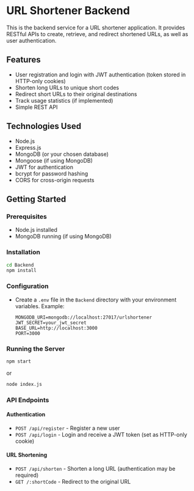 # URL Shortener Backend

This is the backend service for a URL shortener application. It provides RESTful APIs to create, retrieve, and redirect shortened URLs, as well as user authentication.

## Features

- User registration and login with JWT authentication (token stored in HTTP-only cookies)
- Shorten long URLs to unique short codes
- Redirect short URLs to their original destinations
- Track usage statistics (if implemented)
- Simple REST API

## Technologies Used

- Node.js
- Express.js
- MongoDB (or your chosen database)
- Mongoose (if using MongoDB)
- JWT for authentication
- bcrypt for password hashing
- CORS for cross-origin requests

## Getting Started

### Prerequisites

- Node.js installed
- MongoDB running (if using MongoDB)

### Installation

```bash
cd Backend
npm install
```

### Configuration

- Create a `.env` file in the `Backend` directory with your environment variables. Example:
  ```
  MONGODB_URI=mongodb://localhost:27017/urlshortener
  JWT_SECRET=your_jwt_secret
  BASE_URL=http://localhost:3000
  PORT=3000
  ```

### Running the Server

```bash
npm start
```
or
```bash
node index.js
```

### API Endpoints

#### Authentication

- `POST /api/register` - Register a new user
- `POST /api/login` - Login and receive a JWT token (set as HTTP-only cookie)

#### URL Shortening

- `POST /api/shorten` - Shorten a long URL (authentication may be required)
- `GET /:shortCode` - Redirect to the original URL


